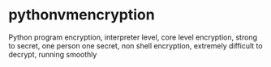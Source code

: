 # pythonvmencryption
Python program encryption, interpreter level, core level encryption, strong to secret, one person one secret, non shell encryption, extremely difficult to decrypt, running smoothly
